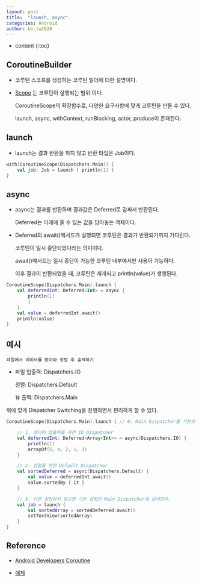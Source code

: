 ```yaml
---
layout: post 
title:  "launch, async"
categories: Android 
author: bn-tw2020
---
```


* content {:toc}

## CoroutineBuilder

- 코루틴 스코프를 생성하는 코루틴 빌더에 대한 설명이다.

- [Scope](!https://bn-tw2020.github.io/2022/03/29/3-coroutine-scope/) 는 코루틴이 실행되는 범위 이다.

  CoroutineScope의 확장함수로, 다양한 요구사항에 맞게 코루틴을 만들 수 있다.

  launch, async, withContext, runBlocking, actor, produce이 존재한다.





## launch

- launch는 결과 반환을 하지 않고 반환 타입은 Job이다.

```kotlin
with(CoroutineScope(Dispatchers.Main)) {
    val job: Job = launch { println(1) }
}
```

## async

- async는 결과를 반환하며 결과값은 Deferred로 감싸서 반환된다.

  Deferred는 미래에 올 수 있는 값을 담아놓는 객체이다.

- Deferred<T>의 await()메서드가 실행되면 코루틴은 결과가 반환되기까지 기다린다.

  코루틴이 일시 중단되었다라는 의미이다.

  await()메서드는 일시 중단이 가능한 코루틴 내부에서만 사용이 가능하다.

  이후 결과이 반환되었을 때, 코루틴은 재개되고 println(value)가 생행된다.

```kotlin
CoroutineScope(Dispatchers.Main).launch {
    val deferredInt: Deferred<Int> = async {
        println(1)
        1
    }
    val value = deferredInt.await()
    println(value)
}
```

## 예시

```
파일에서 데이터를 받아와 정렬 후 출력하기
```

- 파일 입출력: Dispatchers.IO

  정렬: Dispatchers.Default

  뷰 출력: Dispatchers.Main

위에 맞게 Dispatcher Switching을 진행하면서 편리하게 할 수 있다.

```kotlin
CoroutineScope(Dispatchers.Main).launch { // 0. Main Dispatcher를 기본으로 설정

    // 1. 데이터 입출력을 위한 IO Dispatcher
    val deferredInt: Deferred<Array<Int>> = async(Dispatchers.IO) {
        println(1)
        arrayOf(5, 4, 2, 1, 3)
    }

    // 2. 정렬을 위한 Default Dispatcher
    val sortedDeferred = async(Dispatchers.Default) {
        val value = deferredInt.await()
        value.sortedBy { it }
    }

    // 3. 다른 설정하지 않으면 기본 설정인 Main Dispatcher에 보내진다.
    val job = launch {
        val sortedArray = sortedDeferred.await()
        setTextView(sortedArray)
    }
}
```

## Reference

- [Android Developers Coroutine](https://developer.android.com/kotlin/coroutines?hl=ko)

- [예제](https://kotlinworld.com/144?category=973476)
